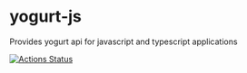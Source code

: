 # yogurt-js

Provides yogurt api for javascript and typescript applications

[![Actions Status](https://github.com/yocurt/yogurt-js/workflows/neon/badge.svg)](https://github.com/yocurt/yogurt-js/actions)
